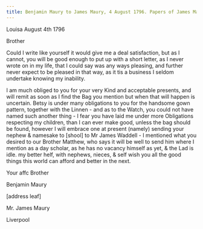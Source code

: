 ```yaml
---
title: Benjamin Maury to James Maury, 4 August 1796. Papers of James Maury, 1769-1917, Accession #3888 and #3888-a, Special Collections, University of Virginia Library, Charlottesville, Va. (Imgs 3888B2 887-888)
---
```


Louisa August 4th 1796

Brother

Could I write like yourself it would give me a deal satisfaction, but as I cannot, you will be good enough to put up with a short letter, as I never wrote on in my life, that I could say was any ways pleasing, and further never expect to be pleased in that way, as it tis a business I seldom undertake knowing my inability. 

I am much obliged to you for your very Kind and acceptable presents, and will remit as soon as I find the Bag you mention but when that will happen is uncertain. Betsy is under many obligations to you for the handsome gown pattern, together with the Linnen - and as to the Watch, you could not have named such another thing - I fear you have laid me under more Obligations respecting my children, than I can ever make good, unless the bag should be found, however I will embrace one at present (namely) sending your nephew & namesake to [shool] to Mr James Waddell - I mentioned what you desired to our Brother Matthew, who says it will be well to send him where I mention as a day scholar, as he has no vacancy himself as yet, & the Lad is idle. my better helf, with nephews, nieces, & self wish you all the good things this world can afford and better in the next.

Your affc Brother

Benjamin Maury

[address leaf]

Mr. James Maury

Liverpool